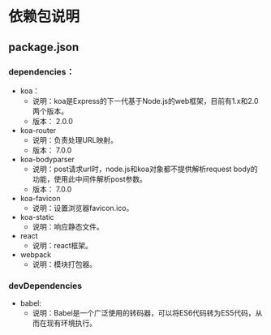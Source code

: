 # 依赖包说明
## package.json 
### dependencies：
* koa：
   * 说明：koa是Express的下一代基于Node.js的web框架，目前有1.x和2.0两个版本。
   * 版本： 2.0.0
* koa-router
   * 说明：负责处理URL映射。
   * 版本： 7.0.0
* koa-bodyparser
   * 说明：post请求url时，node.js和koa对象都不提供解析request body的功能，使用此中间件解析post参数。
   * 版本： 7.0.0
* koa-favicon
   * 说明：设置浏览器favicon.ico。
* koa-static
   * 说明：响应静态文件。
* react
   * 说明：react框架。
* webpack
   * 说明：模块打包器。
### devDependencies
* babel:
   * 说明：Babel是一个广泛使用的转码器，可以将ES6代码转为ES5代码，从而在现有环境执行。